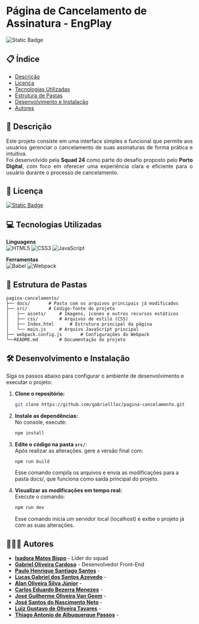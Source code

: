 # Página de Cancelamento de Assinatura - EngPlay
![Static Badge](https://img.shields.io/badge/Status-In_Development-blue)

## 📋 Índice
- [Descrição](#descrição)
- [Licença](#licença)
- [Tecnologias Utilizadas](#tecnologias-utilizadas)
- [Estrutura de Pastas](#estrutura-de-pastas)
- [Desenvolvimento e Instalação](#️-desenvolvimento-e-instalação)
- [Autores](#-autores)

## 📄 Descrição
<p align="justify">
    Este projeto consiste em uma interface simples e funcional que permite aos usuários gerenciar o cancelamento de suas assinaturas de forma prática e intuitiva.
    <br>
    Foi desenvolvido pela <strong>Squad 24</strong> como parte do desafio proposto pelo <strong>Porto Digital</strong>, com foco em oferecer uma experiência clara e eficiente para o usuário durante o processo de cancelamento.
</p>

## 📝 Licença
[![Static Badge](https://img.shields.io/badge/License-MIT-green)](LICENSE)

## 💻 Tecnologias Utilizadas

**Linguagens**  
![HTML5](https://img.shields.io/badge/html5-%23E34F26.svg?style=for-the-badge&logo=html5&logoColor=white)
![CSS3](https://img.shields.io/badge/CSS3-1572B6?style=for-the-badge&logo=css3&logoColor=white)
![JavaScript](https://img.shields.io/badge/javascript-%23323330.svg?style=for-the-badge&logo=javascript&logoColor=%23F7DF1E)

**Ferramentas**  
![Babel](https://img.shields.io/badge/Babel-F9DC3e?style=for-the-badge&logo=babel&logoColor=black)
![Webpack](https://img.shields.io/badge/webpack-%238DD6F9.svg?style=for-the-badge&logo=webpack&logoColor=black)

## 📁 Estrutura de Pastas

    pagina-cancelamento/
    ├── docs/       # Pasta com os arquivos principais já modificados
    ├── src/        # Código-fonte do projeto
    │   ├── assets/     # Imagens, ícones e outros recursos estáticos
    │   ├── css/        # Arquivos de estilo (CSS)
    │   ├── Index.html      # Estrutura principal da página
    │   └── main.js     # Arquivo JavaScript principal
    ├── webpack.config.js       # Configurações do Webpack
    └──README.md        # Documentação do projeto

## 🛠️ Desenvolvimento e Instalação
Siga os passos abaixo para configurar o ambiente de desenvolvimento e executar o projeto:

1. **Clone o repositório:** 
    ```bash
    git clone https://github.com/gabriellloc/pagina-cancelamento.git
2. **Instale as dependências:** <br>
    No console, execute:
    ```bash
    npm install
3. **Edite o código na pasta <code>src/</code>**: <br>
    Após realizar as alterações. gere a versão final com:
    ```bash
    npm run build
    ```
    Esse comando compila os arquivos e envia as modificações para a pasta docs/, que funciona como saída principal do projeto.

4. **Visualizar as modificações em tempo real:**<br>
    Execute o comando:
    ```bash
    npm run dev
    ```
    Esse comando inicia um servidor local (localhost) e exibe o projeto já com as suas alterações.

## 🧑‍🤝‍🧑 Autores
- **[Isadora Matos Bispo](https://github.com/misabm)** - Líder do squad
- **[Gabriel Oliveira Cardoso](https://github.com/gabriellloc)** - Desenvolvedor Front-End
- **[Paulo Henrique Santiago Santos]()** - 
- **[Lucas Gabriel dos Santos Azevedo]()** - 
- **[Alan Oliveira Silva Júnior]()** - 
- **[Carlos Eduardo Bezerra Menezes]()** - 
- **[José Guilherme Oliveira Van Geem]()** - 
- **[José Santos do Nascimento Neto]()** - 
- **[Luiz Gustavo de Oliveira Tavares]()** -
- **[Thiago Antonio de Albuquerque Passos]()** - 